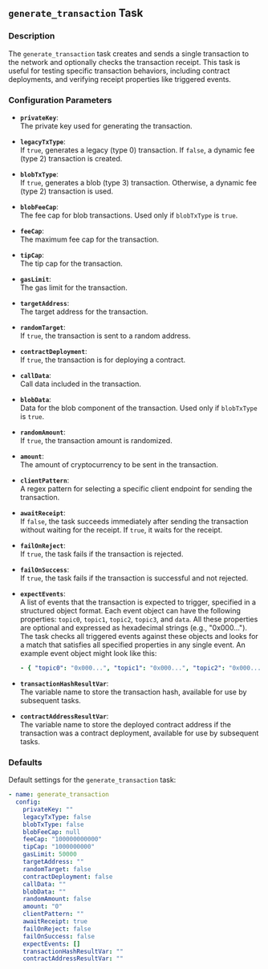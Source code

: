 ## `generate_transaction` Task

### Description
The `generate_transaction` task creates and sends a single transaction to the network and optionally checks the transaction receipt. This task is useful for testing specific transaction behaviors, including contract deployments, and verifying receipt properties like triggered events.

### Configuration Parameters

- **`privateKey`**:\
  The private key used for generating the transaction.

- **`legacyTxType`**:\
  If `true`, generates a legacy (type 0) transaction. If `false`, a dynamic fee (type 2) transaction is created.

- **`blobTxType`**:\
  If `true`, generates a blob (type 3) transaction. Otherwise, a dynamic fee (type 2) transaction is used.

- **`blobFeeCap`**:\
  The fee cap for blob transactions. Used only if `blobTxType` is `true`.

- **`feeCap`**:\
  The maximum fee cap for the transaction.

- **`tipCap`**:\
  The tip cap for the transaction.

- **`gasLimit`**:\
  The gas limit for the transaction.

- **`targetAddress`**:\
  The target address for the transaction.

- **`randomTarget`**:\
  If `true`, the transaction is sent to a random address.

- **`contractDeployment`**:\
  If `true`, the transaction is for deploying a contract.

- **`callData`**:\
  Call data included in the transaction.

- **`blobData`**:\
  Data for the blob component of the transaction. Used only if `blobTxType` is `true`.

- **`randomAmount`**:\
  If `true`, the transaction amount is randomized.

- **`amount`**:\
  The amount of cryptocurrency to be sent in the transaction.

- **`clientPattern`**:\
  A regex pattern for selecting a specific client endpoint for sending the transaction.

- **`awaitReceipt`**:\
  If `false`, the task succeeds immediately after sending the transaction without waiting for the receipt. If `true`, it waits for the receipt.

- **`failOnReject`**:\
  If `true`, the task fails if the transaction is rejected.

- **`failOnSuccess`**:\
  If `true`, the task fails if the transaction is successful and not rejected.

- **`expectEvents`**:\
  A list of events that the transaction is expected to trigger, specified in a structured object format. Each event object can have the following properties: `topic0`, `topic1`, `topic2`, `topic3`, and `data`. All these properties are optional and expressed as hexadecimal strings (e.g., "0x000..."). The task checks all triggered events against these objects and looks for a match that satisfies all specified properties in any single event. An example event object might look like this:
  
  ```yaml
  - { "topic0": "0x000...", "topic1": "0x000...", "topic2": "0x000...", "topic3": "0x000...", "data": "0x000..." }
  ```

- **`transactionHashResultVar`**:\
  The variable name to store the transaction hash, available for use by subsequent tasks.

- **`contractAddressResultVar`**:\
  The variable name to store the deployed contract address if the transaction was a contract deployment, available for use by subsequent tasks.

### Defaults

Default settings for the `generate_transaction` task:

```yaml
- name: generate_transaction
  config:
    privateKey: ""
    legacyTxType: false
    blobTxType: false
    blobFeeCap: null
    feeCap: "100000000000"
    tipCap: "1000000000"
    gasLimit: 50000
    targetAddress: ""
    randomTarget: false
    contractDeployment: false
    callData: ""
    blobData: ""
    randomAmount: false
    amount: "0"
    clientPattern: ""
    awaitReceipt: true
    failOnReject: false
    failOnSuccess: false
    expectEvents: []
    transactionHashResultVar: ""
    contractAddressResultVar: ""
```
